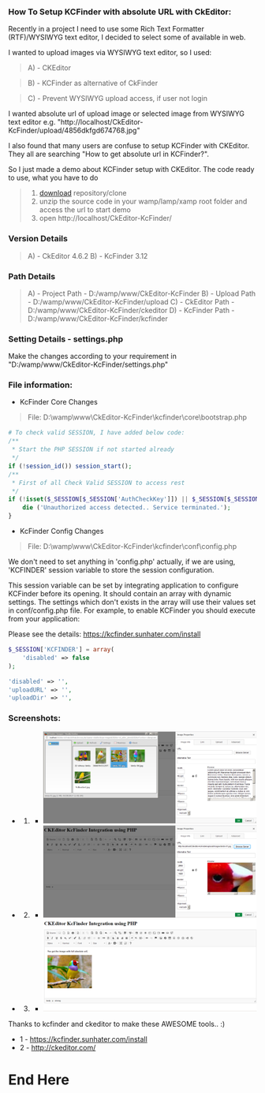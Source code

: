 ### How To Setup KCFinder with absolute URL with CkEditor:

Recently in a project I need to use some Rich Text Formatter (RTF)/WYSIWYG text editor, I decided to select some of available in web.

I wanted to upload images via WYSIWYG text editor, so I used:

> A) - CKEditor

> B) - KCFinder as alternative of CkFinder

> C) - Prevent WYSIWYG upload access, if user not login


I wanted absolute url of upload image or selected image from WYSIWYG text editor
e.g. "http://localhost/CkEditor-KcFinder/upload/4856dkfgd674768.jpg"

I also found that many users are confuse to setup KCFinder with CKEditor. They all are searching "How to get absolute url in KCFinder?".

So I just made a demo about KCFinder setup with CKEditor. The code ready to use, what you have to do

> 1) [download](https://github.com/neerajsinghsonu/KcFinder_CkEditor_Absolute_Url/archive/master.zip) repository/clone
> 2) unzip the source code in your wamp/lamp/xamp root folder and access the url to start demo
> 3) open http://localhost/CkEditor-KcFinder/

### Version Details
> A) - CkEditor 4.6.2
> B) - KcFinder 3.12

### Path Details
> A) - Project 	Path - D:/wamp/www/CkEditor-KcFinder
> B) - Upload  	Path - D:/wamp/www/CkEditor-KcFinder/upload
> C) - CkEditor 	Path - D:/wamp/www/CkEditor-KcFinder/ckeditor
> D) - KcFinder 	Path - D:/wamp/www/CkEditor-KcFinder/kcfinder

### Setting Details - settings.php
Make the changes according to your requirement in "D:/wamp/www/CkEditor-KcFinder/settings.php"


### File information:
- KcFinder Core Changes
> File: D:\wamp\www\CkEditor-KcFinder\kcfinder\core\bootstrap.php

```php
# To check valid SESSION, I have added below code:
/**
 * Start the PHP SESSION if not started already
 */
if (!session_id()) session_start();
/**
 * First of all Check Valid SESSION to access rest 
 */
if (!isset($_SESSION[$_SESSION['AuthCheckKey']]) || $_SESSION[$_SESSION['AuthCheckKey']] === false) {
    die ('Unauthorized access detected.. Service terminated.');
}
```
- KcFinder Config Changes
> File: D:\wamp\www\CkEditor-KcFinder\kcfinder\conf\config.php

We don't need to set anything in 'config.php' actually, if we are using, 'KCFINDER' session variable to store the session configuration. 

This session variable can be set by integrating application to configure KCFinder before its opening. 
It should contain an array with dynamic settings. The settings which don't exists in the array will use their values 
set in conf/config.php file. For example, to enable KCFinder you should execute from your application:

Please see the details: https://kcfinder.sunhater.com/install

```php
$_SESSION['KCFINDER'] = array(
    'disabled' => false
);
```


```php
'disabled' => '',
'uploadURL' => '',
'uploadDir' => '',
 ```

### Screenshots:

- 1) - ![Screen -1](https://raw.githubusercontent.com/neerajsinghsonu/KcFinder_CkEditor_Absolute_Url/master/First-Screen.PNG)

- 2) - ![Screen -2](https://raw.githubusercontent.com/neerajsinghsonu/KcFinder_CkEditor_Absolute_Url/master/Second-Screen.PNG)

- 3) - ![Screen -3](https://raw.githubusercontent.com/neerajsinghsonu/KcFinder_CkEditor_Absolute_Url/master/third-Screen.PNG)

Thanks to kcfinder and ckeditor to make these AWESOME tools.. :) 

- 1 - https://kcfinder.sunhater.com/install
- 2 - http://ckeditor.com/

# End Here
